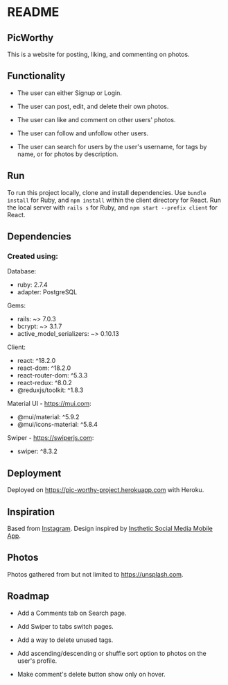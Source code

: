 # README

## PicWorthy
This is a website for posting, liking, and commenting on photos.

## Functionality
* The user can either Signup or Login.

* The user can post, edit, and delete their own photos.

* The user can like and comment on other users' photos.

* The user can follow and unfollow other users.

* The user can search for users by the user's username, for tags by name, or for photos by description.

## Run
To run this project locally, clone and install dependencies. 
Use `bundle install` for Ruby, and `npm install` within the client directory for React.
Run the local server with `rails s` for Ruby, and `npm start --prefix client` for React.

## Dependencies
### Created using: 
Database:
* ruby: 2.7.4
* adapter: PostgreSQL

Gems:
* rails: ~> 7.0.3
* bcrypt: ~> 3.1.7
* active_model_serializers: ~> 0.10.13

Client:
* react: ^18.2.0
* react-dom: ^18.2.0
* react-router-dom: ^5.3.3
* react-redux: ^8.0.2
* @reduxjs/toolkit: ^1.8.3

Material UI - https://mui.com: 
* @mui/material: ^5.9.2
* @mui/icons-material: ^5.8.4

Swiper - https://swiperjs.com: 
* swiper: ^8.3.2

## Deployment
Deployed on https://pic-worthy-project.herokuapp.com with Heroku.

## Inspiration
Based from [Instagram](https://www.instagram.com).
Design inspired by [Insthetic Social Media Mobile App](https://dribbble.com/shots/17122481-Insthetic-Social-Media-Mobile-App?utm_source=Clipboard_Shot&utm_campaign=DhimasRasyad&utm_content=Insthetic%20Social%20Media%20Mobile%20App&utm_medium=Social_Share&utm_source=Clipboard_Shot&utm_campaign=DhimasRasyad&utm_content=Insthetic%20Social%20Media%20Mobile%20App&utm_medium=Social_Share).

## Photos
Photos gathered from but not limited to https://unsplash.com.

## Roadmap
* Add a Comments tab on Search page. 

* Add Swiper to tabs switch pages.

* Add a way to delete unused tags.

* Add ascending/descending or shuffle sort option to photos on the user's profile.

* Make comment's delete button show only on hover.
